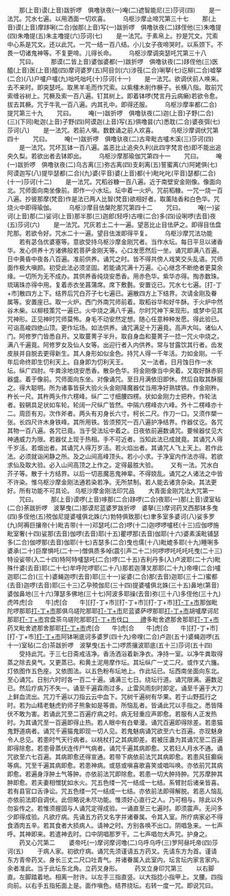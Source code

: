 <!-- { "loadSidebar": true } -->
　　那(上音)谟(上音)跋折啰　俱噜驮夜(一)唵(二)遮智能尼(三)莎诃(四)
　　是一法咒。咒水七遍。以用洒面一切欢喜。
　　乌枢沙摩止啼咒第三十七
　　那(上音)谟(上音)摩跢唎(二合)伽那(上音)写(一)跋折啰　俱噜驮夜(二)跢侄他(三)朱噜提(四)朱噜提(五)朱主噜提(六)莎诃(七)
　　是一法咒。于素帛上。抄是咒文。咒索中心系是咒文。还以此咒。一咒一结一百八结。小儿女子夜啼哭时。以系颈下。不畏一切诸鬼神等。不复更啼。儿得长命。
　　乌枢沙摩调突瑟吒咒第三十八
　　咒曰。
　　那谟(二皆上音)婆伽婆都(一)跋折啰　俱噜驮夜(二)跢侄他(三)医醯(上音)医(上音)醯(四)摩诃婆罗(五)阿目剑(六)涉筏(二合)唎拏(七)讫柳(二合)嘘拏(二合)(八)户嚧户嚧(九)咄吒咄吒(十)莎诃(十一)
　　是一法咒。欲调伏前人唤来。去不来时。即突瑟吒。取黑羊毛而作咒索。以紫橿木削作橛子。长横八指。取前咒索缠谷树上。咒橛及索一百八遍。钉其树上。即着钵啰(梵言丹云病癞)若欲令愈。拔去其橛。咒于牛乳一百八遍。内其孔中。即得还服。
　　乌枢沙摩率都(二合)提咒第三十九
　　咒曰。
　　唵(一)跋折啰　俱噜驮夜(二)迦(上音)子野(二合)(三)(下同)毗迦(上音)子野(四)阿谟迦(上音)写(五)俱噜昙(六)悉耽(二合)婆夜弭(七)莎诃(八)
　　是一法咒。若前人嗔。数数诵之前人欢喜。
　　乌枢沙摩调伏咒第四十
　　咒曰。
　　唵(一)跋折啰　俱噜驮夜(二)古卑毗古嚧木溪(三)莎诃(四)
　　是一法咒。咒坏瓦钵一百八遍。盖恶比止追央久利(此四字梵言也)即不能出追央久梨。若欲出者去钵即出。
　　乌枢沙摩那瑜伽咒第四十一
　　咒曰。
　　唵(一)跋折啰　俱噜驮夜(二)乌古离(三)弥古离(四)支刹离(五)誓蜜离(六)阿姥俱(七)阿谟迦写(八)提毕瑟都(二合)(九)婆(平音)婆(上音)都(十)毗叱叱(平音)瑟都(二合)(十一)莎诃(十二)
　　是一法咒。咒稻谷糠一百八遍。近于南壁安金刚像。像面向北。咒师面向南坐像前。即作一小水坛。坛中着一火炉。咒前稻糠。一咒一烧一百八遍。抄彼那摩(梵音)作是法已两人比智(梵音)欲相好者。取薰陆香和白色华。咒烧火中即得瑜伽。
　　乌枢沙摩目佉槃陀那咒第四十二
　　咒曰。
　　唵(一)娑诃(上音)那(二)娑诃(上音)那半那(三)迦郎(轻呼)古哩(二合)多(四)设唎啰(去音)夜(五)莎诃(六)
　　是一法咒。咒灰若土二十一遍。望恶比止目佉萨之。即得目佉盘陀那。若欲令好。咒水二十一遍。望目佉泼即得平复。
　　乌枢沙摩咒法功能
　　若有苾刍优婆塞等。意欲受持乌枢沙摩金刚咒者。当作水坛。每日平旦以诸香华。发心供养十方诸佛般若菩萨金刚天等。心口发愿然后一坐。诵咒即满八百遍。日中黄昏中夜各八百遍。准前供养。诵咒之时。皆不得共傍人戏笑交头乱语。咒师面作极大嗔颜。初受此法必须坚固。若能诵咒满十万遍。心心继念不断绝者更莫余缘。一切所为无不成办。其供养香纯烧安悉香。用赤色华。紫华亦得。掏赤数珠。琉璃珠亦得中用。复着赤衣坐菖蒲席。席下敷氎。安置讫已。咒水七七遍。[打-丁+巿]散四方上下。结界后咒白芥子七七遍已。遍散四方上下结界。次请金刚及眷属等。安置座已。取一火炉。西门外南咒师前着。取稻谷华和好牛酥。于火炉中然谷木柴。以柳枝策咒一遍已。火中烧之满八千遍。尔时咒神下来现形。或梦中见其咒神形。正见神时咒师莫怖。身毛不动安然定想。随心任意种种发愿。得此验已。可诣高峻四绝山顶。更作坛场。如法供养。诵咒满足十万遍竟。高声大叫。诸仙人门。阿修罗门皆悉自开。又取蔓菁子半升。取自身血和蔓菁子一捻一咒火中烧之。满八千遍竟。阿修罗女及仙人女等。出迎行者入内供养。常与甘露饮其行者。齿发皮肤并自脱去更得新生。其人身形如似金色。持咒人得一千年活。力如金刚。一千年后命终即生忉利天上。自身即为忉利天王。
　　又一法者。日月蚀日作一水坛。纵广四肘。牛粪涂地烧安悉香。散杂色华。将金刚像当中央着。又取好酥赤铜器盛。着于像前。咒师面向东坐。对像诵咒。至日月满依旧即休。然后自取其酥服之。得大聪明。所为诸事皆获大验火头金刚降魔器仗当用净好熟镔铁。作金刚杵。杵长一尺。其杵两头作六楞峰。纵广二寸细腰四楞。状如金刚力士把杵。作轮法者。毂辋具足状如车轮。轮阔一尺纵广皆然。中隔六楞峰亦六峰。外十二楞峰亦十二。周匝有刃。次作斧者。两头有刃身长六寸。柯长二尺。作刀一口。又须作槊一张。长四尺许木身铁峰。其所用铁。皆须预咒一百八遍护净结界。作器仗讫。各咒其物一百八遍。各咒已竟。当于受法坛中着之。日夜依前遍数诵咒。要候器仗见大神通威力为限。若器仗上现于热相。手不可近者。当知此法已成就竟。其诵咒人得千岁活。若烟出者。其诵咒人得万岁活。若火焰出者。其诵咒人飞上天上。若作此法。必须就诣闲静之所。及之山间高峰顶头。若小小求。于净室内作法亦得。若欲求仙及取大验。必入山间高顶之上作之。定得最胜大验。
　　又有一法。咒水白芥子等。散于十方结界。以后一切恶魔恶鬼神辈。不得娆乱。诵咒之人诸法之中皆不许染。惟乌枢沙摩金刚法通若染若净。无所禁制。若人能去诸贪杂染。其法更好。所有功能不可具论。
乌枢沙摩金刚法印咒品
　　大青面金刚咒法大咒第一
　　咒曰。
　　那(上音)谟啰(上音)哆那(二合)跢啰(二合)夜耶(一)那(上音)谟室毡(二合)荼跋折啰　波拏曳(二)那谟尼蓝婆罗跋折啰　婆拏(三)摩诃药叉西那钵多曳(四)多侄他(五)殑伽尼提婆嚧俱北姝(六)勃特俱致那(七)聿多室多婆诃(八)娑多罗(九)阿褥巨攘帝(十)毗吉带(十一)邓瑟吒(二合)啰(十二)迦啰啰嚧柸(十三)应伽啰施毗室奢(十四)娑那(去音)伽啰(去音)耶(十五)瞿啰那(去音)伽耶(十六)婆素溪毗铺瑟多(二合)伽啰那(去音)伽耶(十七)吉瑟多(二合)曳也儒(十八)毗媲多耶(十九)睡唎多婆承(二十)巨摩惧吒(二十一)僧俱质多啅(震引声二十二)何啰啰吒吒吒吒曳(二十三)特设娑带(入二十四)特阿特嚧瑟吒(二合)啰(二十五)吉利丹多(入)卢波耶(二十六)毗殊什婆(去音)耶(二十七)牟呼陀啰耶(二十八)那若迦薄叉那耶(二十九)帝哩(二合)嚧迦耶(二合)(三十)婆蝇迦啰(去音)耶(三十一)娑婆(二合)那(去音)迦耶(三十二)蜜都(去音)迦啰(去音)耶(三十三)乙孕殑伽尼(三十四)提婆嚧俱北姝(三十五)鼻地(第音)婆伽鼻地(三十六)薄瑟多佛地(三十七)阿波多耶操(去音)弥(三十八)多侄他(三十九)虎吽虎[合　　牛]虎[合　　牛][打-丁+巿][打-丁+巿][打-丁+巿][打-丁+巿](四十)那伽毗陀啰那耶[打-丁+巿](四十一)那俱乌瑳陀那耶[打-丁+巿](四十二)尼蓝婆萨啰那耶[打-丁+巿](四十三)胡嚧摩诃尼那耶[打-丁+巿](四十四)宫盘茶乌瑳陀那耶[打-丁+巿](四十五)伐[口　　禮](二合)多毗舍遮那舍那耶[打-丁+巿](四十六)药叉毗舍遮那舍那耶[打-丁+巿](四十七)虎[合　　牛]虎[合　　牛]虎[合　　牛][打-丁+巿][打-丁+巿][打-丁+巿](四十八)阿钵唎底诃多婆罗(四十九)帝哩(二合)卢迦(五十)婆蝇迦啰(五十一)室毡(二合)茶跋折啰　波拏曳(五十二)啰质攘波耶底(五十三)莎诃(五十四)
　　受持此咒。于三七日斋戒洁净。香汤洒浴着新净衣。净持一室。以净牛粪取得蒸之除去臭气。又更蒸已。和黄土泥用摩作坛。其坛纵广一丈二尺。或作丈六旛。灯依图作五色座。又依图法。以五色粉布坛地上。作此坛已。坛西南坐面向东北。至心诵咒。日别六时时各一百二十遍。诵满三七日。绕坛行道。诵咒限满。遍数足已。然后疗病万不失一。诵至千遍霖雨过多。止雷风雨刻时即定。诵至千遍于大刀上鲜血流出。咒刀千遍以刀指云云中血下。咒树千遍树有华果。若于山野孤行之时。若为山精老魅虎豹师子熊象如是等兽。所恼乱者。皆诵此咒以手指之。悉皆降伏不敢为害。若诵此咒至二百遍疗病之时。病无轻重应声即愈。若服有人正发热时。为其诵咒至一百遍即得止热。若人眼中有白晕漫。诵咒百遍即得除差。若患猫鬼野道病者。诵咒千遍猫鬼即现一切人见。若鬼魅病诵咒欲至六七百遍。亦现魅身令人总见。若患时气天行病者。以桃杖打之其病即差。若被压蛊为其诵咒至二百遍即得除愈。若患骨蒸伏连传尸气病者。诵咒千遍其病即愈。又若妇人月水不通。诵咒欲至六七百遍。其病即愈还得宣通。若带下病依前法咒其病即愈。若患风狂癫痫等病。咒至千遍其病即愈。若患神病。或慈或嗔喜歌喜笑或唱叫唤。亦依前咒其病即愈。若遍身浮肿土气等肿。亦依前法咒即除愈。若患一切大肿持肿。咒苏摩肿其肿即愈。若夫妻相憎犹如水火。咒五色缕一咒一结成一七结。系臂肘后诸亲皆喜。若有县官口舌诤讼。咒五色缕一咒一结成一七结。亦依前法即得解脱。若恶人恼乱亦依前法即自调伏。此但略说未尽功能。惟须好心直行之人。乃可相与。除此以外勿妄传之。若惟须握固与人诵咒定得成验。一诵直至三七遍时。即须震声。无问多少即得成验。凡欲疗病。先诵五方药叉名字并诸眷属。令其入室。所疗病家必不得食酒肉五辛。若其食者大损病人。请神之时。方别各唤不出口。阴唱急来。一七声呼。其神即来。若遣神去时。口中阴唱那罗干。二七声唱勿大声咒。护身之。
　　药叉心咒第二
　　婆帝吒(一)摩诃摩诃噜(二)乌呼乌呼(三)罗阿昼吒帝(四)莎诃(五)
　　于病人家。初欲疗病。诵咒先须谨请五方药叉。先请东方为首。谨请东方青帝药叉。身长三丈二尺口吐青气。并诸眷属入此室内。坛言坛内家言家内。余者准此。当于此坛东北角。立药叉身形。
　　药叉立身印咒第三
　　以右脚直。左脚踏着地。相离一肘许。以左手三指直竖。以大指捻小指甲上。叉腰。四指向前。以右手五指拓面上是。面作嗔色。结界绕坛。右转一度一咒。即说咒曰。
